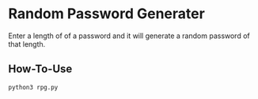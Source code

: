 # Random Password Generater
Enter a length of of a password and it will generate a random password of that length.

## How-To-Use
```
python3 rpg.py
```
